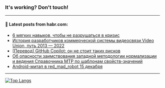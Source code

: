 ### It's working? Don't touch!

---
<!--
#### 🛠️ Technical stack:

![C++](https://img.shields.io/badge/C++-informational?logo=c%2B%2B&style=flat&logoColor=white&color=9C033A)
![Java](https://img.shields.io/badge/Java-informational?logo=java&style=flat&logoColor=white&color=007396)
![Kotlin](https://img.shields.io/badge/Kotlin-informational?logo=Kotlin&style=flat&logoColor=white&color=0095D5)
![JS](https://img.shields.io/badge/JS-informational?logo=javaScript&style=flat&logoColor=black&color=F7Df1E) <br>
![HTML5](https://img.shields.io/badge/HTML5-informational?logo=html5&style=flat&logoColor=white&color=E34F26)
![CSS3](https://img.shields.io/badge/CSS3-informational?logo=css3&style=flat&logoColor=white&color=157286)
![Sass](https://img.shields.io/badge/Saas-informational?logo=sass&style=flat&logoColor=white&color=hotpink)
![PHP](https://img.shields.io/badge/PHP-informational?logo=php&style=flat&logoColor=white&color=777BB4) <br>
![WebPAck](https://img.shields.io/badge/WebPack-informational?logo=webPack&style=flat&logoColor=white&color=FF6F00)
![Bootstrap](https://img.shields.io/badge/Bootstrap-informational?logo=Bootstrap&style=flat&logoColor=white&color=7952B3)
![MySQL](https://img.shields.io/badge/MySQL-informational?logo=MySQL&style=flat&logoColor=white&color=00f) <br>
![NodeJS](https://img.shields.io/badge/NodeJS-informational?logo=node.js&style=flat&logoColor=white&color=43853D)
![Spring](https://img.shields.io/badge/Spring-informational?logo=Spring&style=flat&logoColor=white&color=0A9EDC)
![Angular](https://img.shields.io/badge/Vue-informational?logo=vue.js&style=flat&logoColor=white&color=red)
![Git](https://img.shields.io/badge/Git-informational?logo=git&style=flat&logoColor=white&color=darkorange)

___
-->

#### 💬 Latest posts from habr.com:

<!-- BLOG-POST-LIST:START -->
- [6 мягких навыков, чтобы не разрушаться в кризис](https://habr.com/ru/post/703806/?utm_source=habrahabr&utm_medium=rss&utm_campaign=703806)
- [История разработчиков коммерческой системы видеосвязи Video Union, путь 2013 — 2022](https://habr.com/ru/post/703990/?utm_source=habrahabr&utm_medium=rss&utm_campaign=703990)
- [[Перевод] GitHub Copilot: он не стоит таких рисков](https://habr.com/ru/post/703962/?utm_source=habrahabr&utm_medium=rss&utm_campaign=703962)
- [Об опасности заимствования западной методологии нормализации и ведения Справочника МТР по шаблонам свойств-значений](https://habr.com/ru/post/703970/?utm_source=habrahabr&utm_medium=rss&utm_campaign=703970)
- [Android-митап в red_mad_robot 15 декабря](https://habr.com/ru/post/703968/?utm_source=habrahabr&utm_medium=rss&utm_campaign=703968)
<!-- BLOG-POST-LIST:END -->

---

[![Top Langs](https://github-readme-stats.vercel.app/api/top-langs/?username=zloylis&layout=compact&hide_border=true&theme=dracula)](https://github.com/zloylis)

